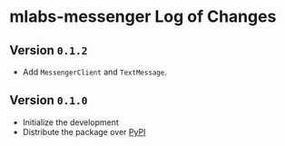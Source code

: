 # mlabs-messenger Log of Changes

## Version `0.1.2`

- Add `MessengerClient` and `TextMessage`.

## Version `0.1.0`

- Initialize the development
- Distribute the package over [PyPI](https://pypi.python.org/pypi/mlabs-messenger)
